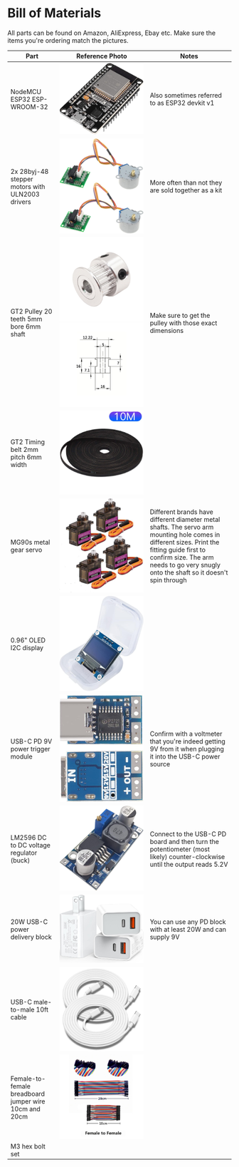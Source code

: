 # Bill of Materials
All parts can be found on Amazon, AliExpress, Ebay etc. Make sure the items you're ordering match the pictures. 

| Part| Reference Photo | Notes |
|---|---|---|
|NodeMCU ESP32 ESP-WROOM-32|![esp32](/images/bom/esp32.jpg)| Also sometimes referred to as ESP32 devkit v1
| 2x 28byj-48 stepper motors with ULN2003 drivers |![28byj-48](/images/bom/28byj-48.jpg) | More often than not they are sold together as a kit
| GT2 Pulley 20 teeth 5mm bore 6mm shaft | ![pulley](/images/bom/pulley.jpg) ![pulley-dims](/images/bom/pulley_dims.jpg) | Make sure to get the pulley with those exact dimensions 
| GT2 Timing belt 2mm pitch 6mm width | ![belt](/images/bom/belt.jpg) |
| MG90s metal gear servo | ![servo](/images/bom/mg90s.jpg) | Different brands have different diameter metal shafts. The servo arm mounting hole comes in different sizes. Print the fitting guide first to confirm size. The arm needs to go very snugly onto the shaft so it doesn't spin through
| 0.96" OLED I2C display | ![display](/images/bom/screen.jpg) | 
| USB-C PD 9V power trigger module | ![display](/images/bom/pd.jpg) | Confirm with a voltmeter that you're indeed getting 9V from it when plugging it into the USB-C power source
| LM2596 DC to DC voltage regulator (buck) | ![buck](/images/bom/buck.jpg) | Connect to the USB-C PD board and then turn the potentiometer (most likely) counter-clockwise until the output reads 5.2V
| 20W USB-C power delivery block | ![power](/images/bom/power.jpg) | You can use any PD block with at least 20W and can supply 9V
| USB-C male-to-male 10ft cable | ![cable](/images/bom/cable.jpg) |
| Female-to-female breadboard jumper wire 10cm and 20cm | ![wire](/images/bom/wire.jpg) |
| M3 hex bolt set